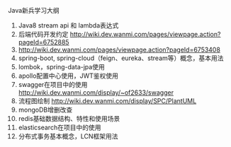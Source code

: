 Java新兵学习大纲

1.  Java8 stream api 和 lambda表达式
2.  后端代码开发约定 
http://wiki.dev.wanmi.com/pages/viewpage.action?pageId=6752885 
3.  http://wiki.dev.wanmi.com/pages/viewpage.action?pageId=6753408
4.  spring-boot, spring-cloud（feign、eureka、stream等）概念，基本用法 
5.  lombok，spring-data-jpa使用 
6.  apollo配置中心使用，JWT鉴权使用 
7.  swagger在项目中的使用 http://wiki.dev.wanmi.com/display/~of2633/swagger 
8.  流程图绘制 http://wiki.dev.wanmi.com/display/SPC/PlantUML 
9.  mongoDB增删改查 
10.  redis基础数据结构、特性和使用场景 
11.  elasticsearch在项目中的使用 
12.  分布式事务基本概念，LCN框架用法

